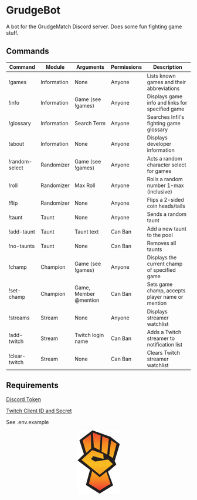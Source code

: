 # GrudgeBot

A bot for the GrudgeMatch Discord server. Does some fun fighting game stuff.

## Commands

| Command          | Module                         | Arguments                      | Permissions                    | Description                                     |
| ---------------- | ------------------------------ | ------------------------------ | -------------------------------|------------------------------------------------ |
| !games           | Information                    | None                           | Anyone                         | Lists known games and their abbreviations       |
| !info            | Information                    | Game (see !games)              | Anyone                         | Displays game info and links for specified game |
| !glossary        | Information                    | Search Term                    | Anyone                         | Searches Infil's fighting game glossary         |
| !about           | Information                    | None                           | Anyone                         | Displays developer information                  |
| !random-select   | Randomizer                     | Game (see !games)              | Anyone                         | Acts a random character select for games        |
| !roll            | Randomizer                     | Max Roll                       | Anyone                         | Rolls a random number 1-max (inclusive)         |
| !flip            | Randomizer                     | None                           | Anyone                         | Flips a 2-sided coin heads/tails                |
| !taunt           | Taunt                          | None                           | Anyone                         | Sends a random taunt                            |
| !add-taunt       | Taunt                          | Taunt text                     | Can Ban                        | Add a new taunt to the pool                     |
| !no-taunts       | Taunt                          | None                           | Can Ban                        | Removes all taunts                              |
| !champ           | Champion                       | Game (see !games)              | Anyone                         | Displays the current champ of specified game    |
| !set-champ       | Champion                       | Game, Member @mention          | Can Ban                        | Sets game champ, accepts player name or mention |
| !streams         | Stream                         | None                           | Anyone                         | Displays streamer watchlist                     |
| !add-twitch      | Stream                         | Twitch login name              | Can Ban                        | Adds a Twitch streamer to notification list     |
| !clear-twitch    | Stream                         | None                           | Can Ban                        | Clears Twitch streamer watchlist                |


## Requirements
[Discord Token](https://discordapp.com/developers/applications/)

[Twitch Client ID and Secret](https://dev.twitch.tv/)

See .env.example

<p align="center">
    <img src=img/logo.png?raw=true >
</p>
